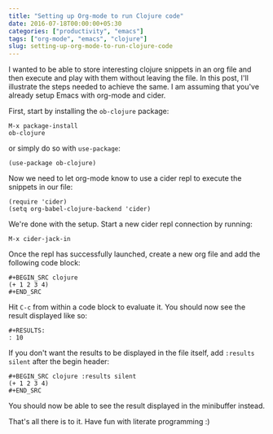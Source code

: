 ```yaml
---
title: "Setting up Org-mode to run Clojure code"
date: 2016-07-18T00:00:00+05:30
categories: ["productivity", "emacs"]
tags: ["org-mode", "emacs", "clojure"]
slug: setting-up-org-mode-to-run-clojure-code
---
```


I wanted to be able to store interesting clojure snippets in an org file and
then execute and play with them without leaving the
file. In this post, I'll illustrate the steps needed to achieve the same. I am
assuming that you've already setup Emacs with org-mode and cider.

First, start by installing the `ob-clojure` package:
```
M-x package-install
ob-clojure
```

or simply do so with `use-package`:
```elisp
(use-package ob-clojure)
```

Now we need to let org-mode know to use a cider repl to execute the snippets in
our file:

```elisp
(require 'cider)
(setq org-babel-clojure-backend 'cider)
```

We're done with the setup. Start a new cider repl connection by running:

```
M-x cider-jack-in
```

Once the repl has successfully launched, create a new org file and add the
following code block:

```
#+BEGIN_SRC clojure
(+ 1 2 3 4)
#+END_SRC
```

Hit `C-c` from within a code block to evaluate it. You should now see the result
displayed like so:

```
#+RESULTS:
: 10
```

If you don't want the results to be displayed in the file itself, add `:results
silent` after the begin header:

```
#+BEGIN_SRC clojure :results silent
(+ 1 2 3 4)
#+END_SRC
```

You should now be able to see the result displayed in the minibuffer
instead.

That's all there is to it. Have fun with literate programming :)
